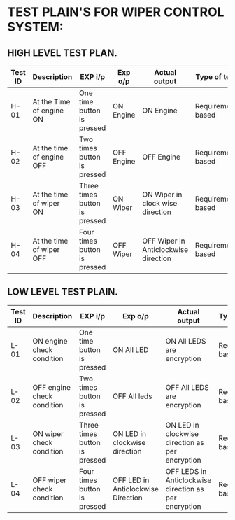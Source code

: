 # TEST PLAIN'S FOR WIPER CONTROL SYSTEM:

## HIGH LEVEL TEST PLAN.
| Test ID | Description | EXP i/p | Exp o/p | Actual output | Type of test |
|---|---|---|---|---|---|
| H-01 | At the Time of  engine ON | One time button  is pressed | ON  Engine | ON Engine | Requirement based |
| H-02 | At the time of  engine OFF | Two times button is  pressed  | OFF Engine | OFF Engine | Requirement  based |
| H-03 | At the time of wiper ON | Three times button is  pressed | ON  Wiper | ON Wiper in clock wise direction | Requirement based |
| H-04 | At the time of  wiper OFF | Four times button is  pressed | OFF  Wiper | OFF Wiper in Anticlockwise direction  | Requirement based |

## LOW LEVEL TEST PLAIN.
| Test ID | Description | EXP i/p | Exp o/p | Actual output | Type of test |
|---|---|---|---|---|---|
| L-01 | ON engine check condition | One time button  is pressed | ON All LED | ON All LEDS are encryption | Requirement based |
| L-02 | OFF engine check condition | Two times button is  pressed  | OFF All leds | OFF All LEDS are  encryption | Requirement  based |
| L-03 | ON wiper check  condition  | Three times button is  pressed | ON LED in clockwise direction | ON LED in clockwise direction as per encryption | Requirement based |
| L-04 | OFF wiper check condition | Four times button is  pressed | OFF LED in Anticlockwise  Direction  | OFF LEDS in Anticlockwise direction as per encryption | Requirement based |
